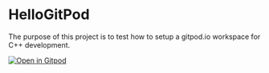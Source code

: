 # HelloGitPod

The purpose of this project is to test how to setup a gitpod.io workspace for C++ development. 

[![Open in Gitpod](https://gitpod.io/button/open-in-gitpod.svg)](https://gitpod.io/#https://github.com/tamnguyenchi93/HelloGitPod)

